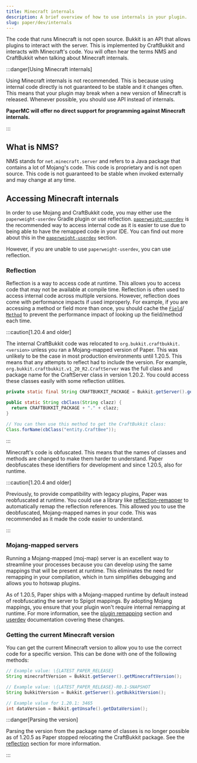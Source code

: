```yaml
---
title: Minecraft internals
description: A brief overview of how to use internals in your plugin.
slug: paper/dev/internals
---
```


The code that runs Minecraft is not open source. Bukkit is an API that allows plugins to interact with the server. This
is implemented by CraftBukkit and interacts with Minecraft's code. You will often hear the terms NMS and CraftBukkit
when talking about Minecraft internals.

:::danger[Using Minecraft internals]

Using Minecraft internals is not recommended. This is because using internal code directly is not guaranteed to be
stable and it changes often. This means that your plugin may break when a new version of Minecraft is released.
Whenever possible, you should use API instead of internals.

**PaperMC will offer no direct support for programming against Minecraft internals.**

:::

## What is NMS?

NMS stands for `net.minecraft.server` and refers to a Java package that contains a lot of Mojang's code. This code is
proprietary and is not open source. This code is not guaranteed to be stable when invoked externally and may change at
any time.

## Accessing Minecraft internals

In order to use Mojang and CraftBukkit code, you may either use the `paperweight-userdev` Gradle plugin or use reflection.
[`paperweight-userdev`](https://github.com/PaperMC/paperweight-test-plugin) is the recommended way to access internal code
as it is easier to use due to being able to have the remapped code in your IDE. You can find
out more about this in the [`paperweight-userdev`](/paper/dev/userdev) section.

However, if you are unable to use `paperweight-userdev`, you can use reflection.

### Reflection

Reflection is a way to access code at runtime. This allows you to access code that may not be available at compile time.
Reflection is often used to access internal code across multiple versions. However, reflection does come
with performance impacts if used improperly. For example, if you are accessing a method or field more than once,
you should cache the [`Field`](jd:java:java.lang.reflect.Field)/
[`Method`](jd:java:java.lang.reflect.Method) to prevent the performance
impact of looking up the field/method each time.

:::caution[1.20.4 and older]

The internal CraftBukkit code was relocated to `org.bukkit.craftbukkit.<version>` unless you ran a Mojang-mapped version
of Paper. This was unlikely to be the case in most production environments until 1.20.5. This means that any attempts to reflect had to
include the version. For example, `org.bukkit.craftbukkit.v1_20_R2.CraftServer` was the full class and package name
for the CraftServer class in version 1.20.2. You could access these classes easily with some reflection utilities.

```java
private static final String CRAFTBUKKIT_PACKAGE = Bukkit.getServer().getClass().getPackageName();

public static String cbClass(String clazz) {
  return CRAFTBUKKIT_PACKAGE + "." + clazz;
}

// You can then use this method to get the CraftBukkit class:
Class.forName(cbClass("entity.CraftBee"));
```

:::

Minecraft's code is obfuscated. This means that the names of classes and methods are changed to make them harder to
understand. Paper deobfuscates these identifiers for development and since 1.20.5, also for runtime.

:::caution[1.20.4 and older]

Previously, to provide compatibility with legacy plugins, Paper was reobfuscated at runtime.
You could use a library like [reflection-remapper](https://github.com/jpenilla/reflection-remapper) to automatically remap the
reflection references. This allowed you to use the deobfuscated, Mojang-mapped names in your code. This was recommended as
it made the code easier to understand.

:::

### Mojang-mapped servers

Running a Mojang-mapped (moj-map) server is an excellent way to streamline your processes because you can develop using
the same mappings that will be present at runtime. This eliminates the need for remapping in your compilation, which in
turn simplifies debugging and allows you to hotswap plugins.

As of 1.20.5, Paper ships with a Mojang-mapped runtime by default instead of reobfuscating the server to Spigot mappings.
By adopting Mojang mappings, you ensure that your plugin won't require internal remapping at runtime.
For more information, see the [plugin remapping](/paper/dev/project-setup#plugin-remapping) section
and [userdev](/paper/dev/userdev#1205-and-beyond) documentation covering these changes.

### Getting the current Minecraft version

You can get the current Minecraft version to allow you to use the correct code for a specific version. This can be done
with one of the following methods:

```java replace
// Example value: \{LATEST_PAPER_RELEASE}
String minecraftVersion = Bukkit.getServer().getMinecraftVersion();

// Example value: \{LATEST_PAPER_RELEASE}-R0.1-SNAPSHOT
String bukkitVersion = Bukkit.getServer().getBukkitVersion();

// Example value for 1.20.1: 3465
int dataVersion = Bukkit.getUnsafe().getDataVersion();
```

:::danger[Parsing the version]

Parsing the version from the package name of classes is no longer possible as of 1.20.5 as Paper stopped relocating the CraftBukkit package.
See the [reflection](#reflection) section for more information.

:::
